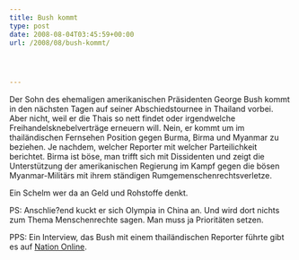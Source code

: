 ```yaml
---
title: Bush kommt
type: post
date: 2008-08-04T03:45:59+00:00
url: /2008/08/bush-kommt/




---
```

Der Sohn des ehemaligen amerikanischen Präsidenten George Bush kommt in den nächsten Tagen auf seiner Abschiedstournee in Thailand vorbei. Aber nicht, weil er die Thais so nett findet oder irgendwelche Freihandelsknebelverträge erneuern will. Nein, er kommt um im thailändischen Fernsehen Position gegen Burma, Birma und Myanmar zu beziehen. Je nachdem, welcher Reporter mit welcher Parteilichkeit berichtet. Birma ist böse, man trifft sich mit Dissidenten und zeigt die Unterstützung der amerikanischen Regierung im Kampf gegen die bösen Myanmar-Militärs mit ihrem ständigen Rumgemenschenrechtsverletze.

Ein Schelm wer da an Geld und Rohstoffe denkt.

PS: Anschlie?end kuckt er sich Olympia in China an. Und wird dort nichts zum Thema Menschenrechte sagen. Man muss ja Prioritäten setzen.

<span class="caps">PPS</span>: Ein Interview, das Bush mit einem thailändischen Reporter führte gibt es auf [Nation Online][1].

 [1]: http://www.nationmultimedia.com/2008/08/04/headlines/headlines_30079639.php
